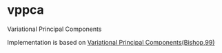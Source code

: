 # vppca
Variational Principal Components

Implementation is based on <a href="research.microsoft.com/pubs/67241/bishop-vpca-icann-99.pdf">Variational Principal Components(Bishop,99)<a/>
